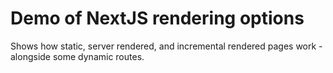 # Demo of NextJS rendering options

Shows how static, server rendered, and incremental rendered pages work - alongside some dynamic routes.